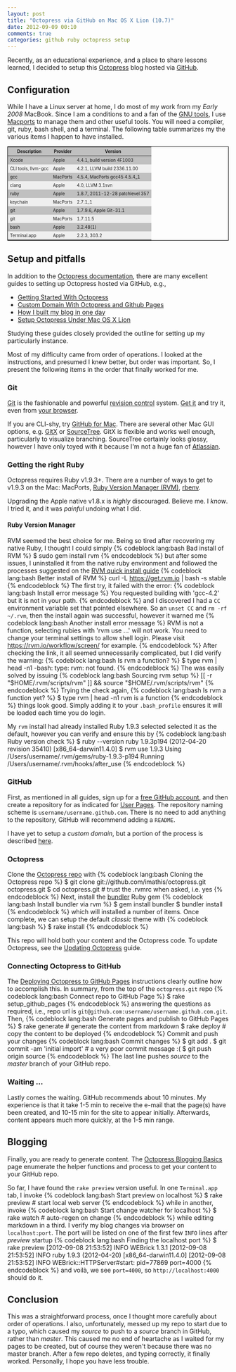 ```yaml
---
layout: post
title: "Octopress via GitHub on Mac OS X Lion (10.7)"
date: 2012-09-09 00:10
comments: true
categories: github ruby octopress setup
---
```


Recently, as an educational experience, and a place to share lessons
learned, I decided to setup this [Octopress](http://octopress.org/) blog
hosted via [GitHub](http://github.com/).

## Configuration

While I have a Linux server at home, I do most of my work from my
_Early 2008_ MacBook.  Since I am a conditions to and a fan of the
[GNU tools](http://www.gnu.org/), I use
[Macports](http://www.macports.org/) to manage them and other useful
tools.  You will need a compiler, git, ruby, bash shell, and a terminal.
The following table summarizes my the various items I happen to have
installed.

<div>
  <style>
    table.tab1 {
      margin: auto;
      font-size: 70%;
      border: 1px solid black;
    }

    table.tab1 th {
      font-weight: bold;
      background-color: #909090;
      text-align: center;
      border-bottom: 2px solid black;
    }

    table.tab1 th,td {
      padding: 4px 5px;
    }

    table.tab1 tr:nth-of-type(odd) {
      background-color:#c0c0c0;
    }

    table.tab1 tr:nth-of-type(even) {
      background-color:#efefef;
    }

  </style>

  <table class="tab1">
    <thead>
      <tr>
        <th>Description</th>
        <th>Provider</th>
        <th>Version</th>
      </tr>
    </thead>
    <tbody>
      <tr>
        <td>Xcode</td>
        <td>Apple</td>
        <td>4.4.1, build version 4F1003</td>
      </tr>
      <tr>
        <td>CLI tools, llvm-gcc</td>
        <td>Apple</td>
        <td>4.2.1, LLVM build 2336.11.00</td>
      </tr>
      <tr>
        <td>gcc</td>
        <td>MacPorts</td>
        <td>4.5.4, MacPorts gcc45 4.5.4_1</td>
      </tr>
      <tr>
        <td>clang</td>
        <td>Apple</td>
        <td>4.0, LLVM 3.1svn</td>
      </tr>
      <tr>
        <td>ruby</td>
        <td>Apple</td>
        <td>1.8.7, 2011-12-28 patchlevel 357</td>
      </tr>
      <tr>
        <td>keychain</td>
        <td>MacPorts</td>
        <td>2.7.1_1</td>
      </tr>
      <tr>
        <td>git</td>
        <td>Apple</td>
        <td>1.7.9.6, Apple Git-31.1</td>
      </tr>
      <tr>
        <td>git</td>
        <td>MacPorts</td>
        <td>1.7.11.5</td>
      </tr>
      <tr>
        <td>bash</td>
        <td>Apple</td>
        <td>3.2.48(1)</td>
      </tr>
      <tr>
        <td>Terminal.app</td>
        <td>Apple</td>
        <td>2.2.3, 303.2</td>
      </tr>
    </tbody>
  </table>
</div>


## Setup and pitfalls

In addition to the [Octopress documentation](http://octopress.org/docs/setup/), there are many
excellent guides to setting up Octopress hosted via GitHub, e.g.,

- [Getting Started With Octopress](http://www.zhubert.com/blog/2012/04/26/getting-started-with-octopress/)
- [Custom Domain With Octopress and Github Pages](http://robdodson.me/blog/2012/04/30/custom-domain-with-octopress-and-github-pages/)
- [How I built my blog in one day](http://erjjones.github.com/blog/How-I-built-my-blog-in-one-day/)
- [Setup Octopress Under Mac OS X Lion](http://panchoat.org/blog/2012/05/26/setup-octopress-under-mac-os-x-lion/)

Studying these guides closely provided the outline for setting up my
particularly instance.

Most of my difficulty came from order of operations.  I looked at the
instructions, and presumed I knew better, but order was important.  So,
I present the following items in the order that finally worked for me.


### Git

[Git](http://git-scm.com/) is the fashionable and powerful [revision control](http://goo.gl/Qy5fz) system.  [Get it](https://help.github.com/articles/set-up-git) and try it, even from
[your browser](http://try.github.com/).

If you are CLI-shy, try [GitHub for Mac](https://central.github.com/mac/latest).  There are several other
Mac GUI options, e.g.  [GitX](http://gitx.frim.nl/) or
[SourceTree](http://www.sourcetreeapp.com/).  GitX is flexible and works
well enough, particularly to visualize branching.  SourceTree certainly
looks glossy, however I have only toyed with it because I'm not a huge
fan of [Atlassian](http://atlassian.com/).


### Getting the right Ruby

Octopress requires Ruby v1.9.3+.  There are a number of ways to get to
v1.9.3 on the Mac: MacPorts, [Ruby Version Manager (RVM)](https://rvm.io/), [rbenv](https://github.com/sstephenson/rbenv).

Upgrading the Apple native v1.8.x is _highly_ discouraged.  Believe me.
I _know_.  I tried it, and it was _painful_ undoing what I did.


#### Ruby Version Manager

RVM seemed the best choice for me.  Being so tired after recovering my
native Ruby, I thought I could simply
{% codeblock lang:bash Bad install of RVM %}
$ sudo gem install rvm
{% endcodeblock %}
but after some issues, I uninstalled it from the native ruby environment
and followed the processes suggested on the [RVM quick install guide](https://rvm.io/rvm/install/)
{% codeblock lang:bash Better install of RVM %}
curl -L https://get.rvm.io | bash -s stable
{% endcodeblock %}
The first try, it failed with the error:
{% codeblock lang:bash Install error message %}
You requested building with 'gcc-4.2' but it is not in your path.
{% endcodeblock %}
and I discovered I had a `CC` environment variable set that pointed
elsewhere.  So an `unset CC` and `rm -rf ~/.rvm`, then the install again
was successful, however it warned me
{% codeblock lang:bash Another install error message %}
RVM is not a function, selecting rubies with 'rvm use ...' will not work.
You need to change your terminal settings to allow shell login.
Please visit https://rvm.io/workflow/screen/ for example.
{% endcodeblock %}
After checking the link, it all seemed unnecessarily complicated, but I
did verify the warning:
{% codeblock lang:bash Is rvm a function? %}
$ type rvm | head -n1
 -bash: type: rvm: not found.
{% endcodeblock %}
The was easily solved by issuing
{% codeblock lang:bash Sourcing rvm setup %}
[[ -r "$HOME/.rvm/scripts/rvm" ]] && source "$HOME/.rvm/scripts/rvm"
{% endcodeblock %}
Trying the check again,
{% codeblock lang:bash Is rvm a function yet? %}
$ type rvm | head -n1
rvm is a function
{% endcodeblock %}
things look good.  Simply adding it to your `.bash_profile` ensures it
will be loaded each time you do login.

My `rvm` install had already installed Ruby 1.9.3 selected selected it
as the default, however you can verify and ensure this by
{% codeblock lang:bash Ruby version check %}
$ ruby --version
ruby 1.9.3p194 (2012-04-20 revision 35410) [x86_64-darwin11.4.0]
$ rvm use 1.9.3
Using /Users/username/.rvm/gems/ruby-1.9.3-p194
Running /Users/username/.rvm/hooks/after_use
{% endcodeblock %}



### GitHub

First, as mentioned in all guides, sign up for a [free GitHub account](https://github.com/signup/free), and then create a repository
for as indicated for [User Pages](https://help.github.com/articles/user-organization-and-project-pages).
The repository naming scheme is `username/username.github.com`.  There
is no need to add anything to the repository, GitHub will recommend
adding a `README`.

I have yet to setup a _custom domain_, but a portion of the process is
described
[here](https://help.github.com/articles/setting-up-a-custom-domain-with-pages).


### Octopress

Clone the [Octopress repo](https://github.com/imathis/octopress/) with
{% codeblock lang:bash Cloning the Octopress repo %}
$ git clone git://github.com/imathis/octopress.git octopress.git
$ cd octopress.git  # trust the .rvmrc when asked, i.e. yes
{% endcodeblock %}
Next, install the [bundler](http://gembundler.com/) Ruby gem
{% codeblock lang:bash Install bundler via rvm %}
$ gem install bundler
$ bundler install
{% endcodeblock %}
which will installed a number of items.  Once complete, we can setup the
default _classic_ theme with
{% codeblock lang:bash %}
$ rake install
{% endcodeblock %}

This repo will hold both your content and the Octopress code.  To update
Octopress, see the [Updating Octopress](http://octopress.org/docs/updating/) guide.

### Connecting Octopress to GitHub

The [Deploying Octopress to GitHub Pages](http://octopress.org/docs/deploying/github/)
instructions clearly outline how to accomplish this.  In summary, from
the top of the `octopress.git` repo
{% codeblock lang:bash Connect repo to GitHub Page %}
$ rake setup_github_pages
{% endcodeblock %}
answering the questions as required, i.e., repo url is
`git@github.com:username/username.github.com.git`.  Then,
{% codeblock lang:bash Generate pages and publish to GitHub Pages %}
$ rake generate # generate the content from markdown
$ rake deploy   # copy the content to be deployed
{% endcodeblock %}
Commit and push your changes
{% codeblock lang:bash Commit changes %}
$ git add .
$ git commit -am 'initial import' # a very poor commit message :(
$ git push origin source
{% endcodeblock %}
The last line pushes _source_ to the _master_ branch of your GitHub repo.

### Waiting ...

Lastly comes the waiting.  GitHub recommends about 10 minutes.  My
experience is that it take 1-5 min to receive the e-mail that the
page(s) have been created, and 10-15 min for the site to appear
initially.  Afterwards, content appears much more quickly, at the 1-5
min range.

## Blogging

Finally, you are ready to generate content.  The [Octopress Blogging Basics](http://octopress.org/docs/blogging/) page enumerate the helper
functions and process to get your content to your GitHub repo.

So far, I have found the `rake preview` version useful.  In one
`Terminal.app` tab, I invoke
{% codeblock lang:bash Start preview on localhost %}
$ rake preview  # start local web server
{% endcodeblock %}
while in another, invoke
{% codeblock lang:bash Start change watcher for localhost %}
$ rake watch    # auto-regen on change
{% endcodeblock %}
while editing markdown in a third.  I verify my blog changes
via browser on `localhost:port`.  The port will be
listed on one of the first few `INFO` lines after _preview_ startup
{% codeblock lang:bash Finding the localhost port %}
$ rake preview
[2012-09-08 21:53:52] INFO  WEBrick 1.3.1
[2012-09-08 21:53:52] INFO  ruby 1.9.3 (2012-04-20) [x86_64-darwin11.4.0]
[2012-09-08 21:53:52] INFO  WEBrick::HTTPServer#start: pid=77869 port=4000
{% endcodeblock %}
and voil&agrave;, we see `port=4000`, so `http://localhost:4000` should
do it.


## Conclusion

This was a straightforward process, once I thought more carefully about
order of operations.  I also, unfortunately, messed up my repo to start
due to a typo, which caused my _source_ to push to a _source_ branch in
GitHub, rather than _master_.  This caused me no end of heartache as I
waited for my pages to be created, but of course they weren't because
there was no master branch.  After a few repo deletes, and typing
correctly, it finally worked.  Personally, I hope you have less trouble.
